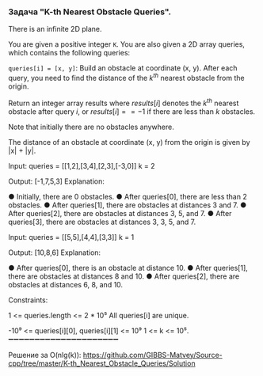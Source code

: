 ### Задача "K-th Nearest Obstacle Queries".

There is an infinite 2D plane.

You are given a positive integer `K`. You are also given a 2D array queries, which contains the following queries:

`queries[i] = [x, y]`: Build an obstacle at coordinate (x, y).
After each query, you need to find the distance of the $k^{th}$ nearest obstacle from the origin.

Return an integer array results where $results[i]$ denotes the $k^{th}$ nearest obstacle after query $i$, or $results[i] == -1$ if there are less than $k$ obstacles.

Note that initially there are no obstacles anywhere.

The distance of an obstacle at coordinate (x, y) from the origin is given by |x| + |y|.

 
Input: queries = [[1,2],[3,4],[2,3],[-3,0]]
k = 2

Output: [-1,7,5,3]
Explanation:

● Initially, there are 0 obstacles.
● After queries[0], there are less than 2 obstacles.
● After queries[1], there are obstacles at distances 3 and 7.
● After queries[2], there are obstacles at distances 3, 5, and 7.
● After queries[3], there are obstacles at distances 3, 3, 5, and 7.

Input: queries = [[5,5],[4,4],[3,3]]
k = 1

Output: [10,8,6]
Explanation:

● After queries[0], there is an obstacle at distance 10.
● After queries[1], there are obstacles at distances 8 and 10.
● After queries[2], there are obstacles at distances 6, 8, and 10.
 

Constraints:

1 <= queries.length <= 2 * 10⁵
All queries[i] are unique.

-10⁹ <= queries[i][0], queries[i][1] <= 10⁹
1 <= k <= 10⁵.
➖➖➖➖➖➖➖➖➖➖➖➖➖➖➖➖➖➖➖➖➖


Решение за O(nlg(k)):
https://github.com/GIBBS-Matvey/Source-cpp/tree/master/K-th_Nearest_Obstacle_Queries/Solution

